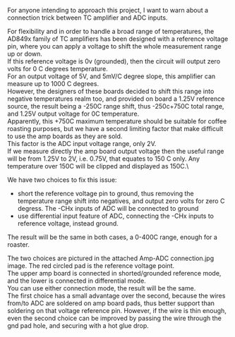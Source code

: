 For anyone intending to approach this project, I want to warn about a connection trick between TC amplifier and ADC inputs.

For flexibility and in order to handle a broad range of temperatures, the AD849x family of TC amplifiers has been designed with a reference voltage pin, where you can apply a voltage to shift the whole measurement range up or down.\
If this reference voltage is 0v (grounded), then the circuit will output zero volts for 0 C degrees temperature.\
For an output voltage of 5V, and 5mV/C degree slope, this amplifier can measure up to 1000 C degrees.\
However, the designers of these boards decided to shift this range into negative temperatures realm too, and provided on board a 1.25V reference source, the result being a -250C range shift, thus -250c+750C total range, and 1.25V output voltage for 0C temperature.\
Apparently, this +750C maximum temperature should be suitable for coffee roasting purposes, but we have a second limiting factor that make difficult to use the amp boards as they are sold.\
This factor is the ADC input voltage range, only 2V.\
If we measure directly the amp board output voltage then the useful range will be from 1.25V to 2V, i.e. 0.75V, that equates to 150 C only. Any temperature over 150C will be clipped and displayed as 150C.\

We have two choices to fix this issue:
- short the reference voltage pin to ground, thus removing the temperature range shift into negatives, and output zero volts for zero C degress. The -CHx inputs of ADC will be connected to ground
- use differential input feature of ADC, connecting the -CHx inputs to reference voltage, instead ground.

The result will be the same in both cases, a 0-400C range, enough for a roaster.

The two choices are pictured in the attached Amp-ADC connection.jpg image. The red circled pad is the reference voltage point.\
The upper amp board is connected in shorted/grounded reference mode, and the lower is connected in differential mode.\
You can use either connection mode, the result will be the same. \
The first choice has a small advantage over the second, because the wires from/to ADC are soldered on amp board pads, thus better support than soldering on that voltage reference pin. However, if the wire is thin enough, even the second choice can be improved by passing the wire through the gnd pad hole, and securing with a hot glue drop.
